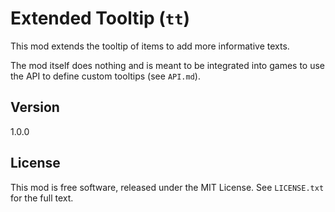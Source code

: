# Extended Tooltip (`tt`)
This mod extends the tooltip of items to add more informative texts.

The mod itself does nothing and is meant to be integrated into
games to use the API to define custom tooltips (see `API.md`).

## Version
1.0.0

## License
This mod is free software, released under the MIT License.
See `LICENSE.txt` for the full text.
